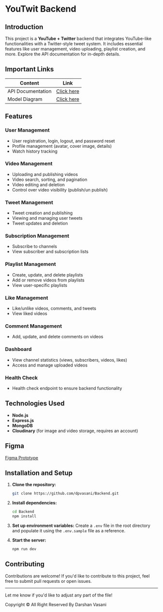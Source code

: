 # YouTwit Backend

## Introduction

This project is a **YouTube + Twitter** backend that integrates YouTube-like functionalities with a Twitter-style tweet system. It includes essential features like user management, video uploading, playlist creation, and more. Explore the API documentation for in-depth details.

<!-- https://documenter.getpostman.com/view/28570926/2s9YsNdVwW -->

## Important Links

| Content           | Link                                                                     |
| ----------------- | ------------------------------------------------------------------------ |
| API Documentation | [Click here](https://documenter.getpostman.com/view/26810555/2sAXqp8j2D) |
| Model Diagram     | [Click here](https://app.eraser.io/workspace/YtPqZ1VogxGy1jzIDkzj)       |

## Features

### User Management

- User registration, login, logout, and password reset
- Profile management (avatar, cover image, details)
- Watch history tracking

### Video Management

- Uploading and publishing videos
- Video search, sorting, and pagination
- Video editing and deletion
- Control over video visibility (publish/un publish)

### Tweet Management

- Tweet creation and publishing
- Viewing and managing user tweets
- Tweet updates and deletion

### Subscription Management

- Subscribe to channels
- View subscriber and subscription lists

### Playlist Management

- Create, update, and delete playlists
- Add or remove videos from playlists
- View user-specific playlists

### Like Management

- Like/unlike videos, comments, and tweets
- View liked videos

### Comment Management

- Add, update, and delete comments on videos

### Dashboard

- View channel statistics (views, subscribers, videos, likes)
- Access and manage uploaded videos

### Health Check

- Health check endpoint to ensure backend functionality

## Technologies Used

- **Node.js**
- **Express.js**
- **MongoDB**
- **Cloudinary** (for image and video storage, requires an account)

## Figma

[Figma Prototype](https://www.figma.com/proto/shmxWL5FKRO5GNOPPopBg6/PLAY?node-id=1-38943&t=aU8UmiByLnnYBJQr-1)



## Installation and Setup

1. **Clone the repository:**

   ```bash
   git clone https://github.com/dpvasani/Backend.git
   ```

2. **Install dependencies:**

   ```bash
   cd Backend
   npm install
   ```

3. **Set up environment variables:**
   Create a `.env` file in the root directory and populate it using the `.env.sample` file as a reference.

4. **Start the server:**

   ```bash
   npm run dev
   ```

## Contributing

Contributions are welcome! If you'd like to contribute to this project, feel free to submit pull requests or open issues.

---

Let me know if you'd like to adjust any part of the file!

Copyright © All Right Reserved By Darshan Vasani
